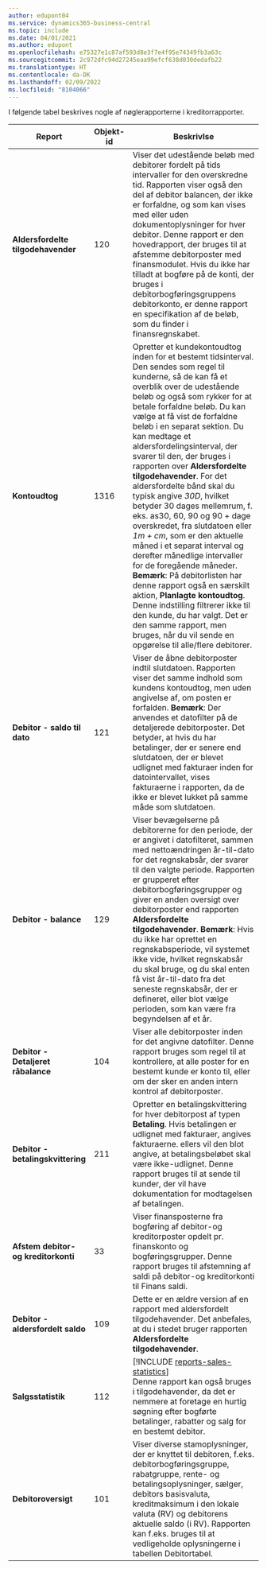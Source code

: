 ```yaml
---
author: edupont04
ms.service: dynamics365-business-central
ms.topic: include
ms.date: 04/01/2021
ms.author: edupont
ms.openlocfilehash: e75327e1c87af593d8e3f7e4f95e74349fb3a63c
ms.sourcegitcommit: 2c972dfc94d27245eaa99efcf638d030dedafb22
ms.translationtype: HT
ms.contentlocale: da-DK
ms.lasthandoff: 02/09/2022
ms.locfileid: "8104066"
---
```

I følgende tabel beskrives nogle af nøglerapporterne i kreditorrapporter.

| Report | Objekt-id | Beskrivlse |
|--|--|--|
| **Aldersfordelte tilgodehavender** | 120 | Viser det udestående beløb med debitorer fordelt på tids intervaller for den overskredne tid. Rapporten viser også den del af debitor balancen, der ikke er forfaldne, og som kan vises med eller uden dokumentoplysninger for hver debitor. Denne rapport er den hovedrapport, der bruges til at afstemme debitorposter med finansmodulet. Hvis du ikke har tilladt at bogføre på de konti, der bruges i debitorbogføringsgruppens debitorkonto, er denne rapport en specifikation af de beløb, som du finder i finansregnskabet. |
| **Kontoudtog** | 1316 | Opretter et kundekontoudtog inden for et bestemt tidsinterval. Den sendes som regel til kunderne, så de kan få et overblik over de udestående beløb og også som rykker for at betale forfaldne beløb. Du kan vælge at få vist de forfaldne beløb i en separat sektion. Du kan medtage et aldersfordelingsinterval, der svarer til den, der bruges i rapporten over **Aldersfordelte tilgodehavender**. For det aldersfordelte bånd skal du typisk angive *30D*, hvilket betyder 30 dages mellemrum, f. eks. as30, 60, 90 og 90 + dage overskredet, fra slutdatoen eller *1m + cm*, som er den aktuelle måned i et separat interval og derefter månedlige intervaller for de foregående måneder. **Bemærk**: På debitorlisten har denne rapport også en særskilt aktion, **Planlagte kontoudtog**. Denne indstilling filtrerer ikke til den kunde, du har valgt. Det er den samme rapport, men bruges, når du vil sende en opgørelse til alle/flere debitorer. |
| **Debitor - saldo til dato** | 121 | Viser de åbne debitorposter indtil slutdatoen. Rapporten viser det samme indhold som kundens kontoudtog, men uden angivelse af, om posten er forfalden. **Bemærk**: Der anvendes et datofilter på de detaljerede debitorposter. Det betyder, at hvis du har betalinger, der er senere end slutdatoen, der er blevet udlignet med fakturaer inden for datointervallet, vises fakturaerne i rapporten, da de ikke er blevet lukket på samme måde som slutdatoen. |
| **Debitor - balance** | 129 | Viser bevægelserne på debitorerne for den periode, der er angivet i datofilteret, sammen med nettoændringen år-til-dato for det regnskabsår, der svarer til den valgte periode. Rapporten er grupperet efter debitorbogføringsgrupper og giver en anden oversigt over debitorposter end rapporten **Aldersfordelte tilgodehavender**. **Bemærk**: Hvis du ikke har oprettet en regnskabsperiode, vil systemet ikke vide, hvilket regnskabsår du skal bruge, og du skal enten få vist år-til-dato fra det seneste regnskabsår, der er defineret, eller blot vælge perioden, som kan være fra begyndelsen af et år.|
| **Debitor - Detaljeret råbalance** | 104 | Viser alle debitorposter inden for det angivne datofilter. Denne rapport bruges som regel til at kontrollere, at alle poster for en bestemt kunde er konto til, eller om der sker en anden intern kontrol af debitorposter. |
| **Debitor - betalingskvittering** | 211 | Opretter en betalingskvittering for hver debitorpost af typen **Betaling**. Hvis betalingen er udlignet med fakturaer, angives fakturaerne. ellers vil den blot angive, at betalingsbeløbet skal være ikke-udlignet. Denne rapport bruges til at sende til kunder, der vil have dokumentation for modtagelsen af betalingen.|
| **Afstem debitor- og kreditorkonti** | 33 |Viser finansposterne fra bogføring af debitor-og kreditorposter opdelt pr. finanskonto og bogføringsgrupper. Denne rapport bruges til afstemning af saldi på debitor-og kreditorkonti til Finans saldi. |
| **Debitor - aldersfordelt saldo**| 109 |Dette er en ældre version af en rapport med aldersfordelt tilgodehavender. Det anbefales, at du i stedet bruger rapporten **Aldersfordelte tilgodehavender**. |
| **Salgsstatistik** |112  |[!INCLUDE [reports-sales-statistics](reports-sales-statistics.md)]<br>Denne rapport kan også bruges i tilgodehavender, da det er nemmere at foretage en hurtig søgning efter bogførte betalinger, rabatter og salg for en bestemt debitor.|
|**Debitoroversigt**|101| Viser diverse stamoplysninger, der er knyttet til debitoren, f.eks. debitorbogføringsgruppe, rabatgruppe, rente- og betalingsoplysninger, sælger, debitors basisvaluta, kreditmaksimum i den lokale valuta (RV) og debitorens aktuelle saldo (i RV). Rapporten kan f.eks. bruges til at vedligeholde oplysningerne i tabellen Debitortabel.|
